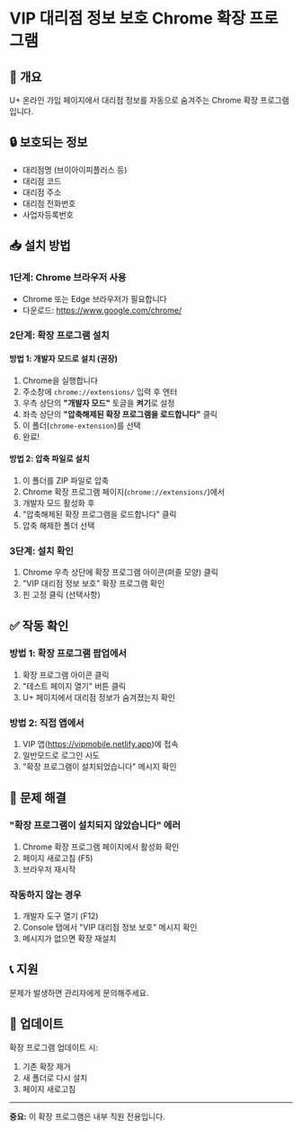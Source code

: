 # VIP 대리점 정보 보호 Chrome 확장 프로그램

## 📌 개요
U+ 온라인 가입 페이지에서 대리점 정보를 자동으로 숨겨주는 Chrome 확장 프로그램입니다.

## 🔒 보호되는 정보
- 대리점명 (브이아이피플러스 등)
- 대리점 코드
- 대리점 주소
- 대리점 전화번호
- 사업자등록번호

## 📥 설치 방법

### 1단계: Chrome 브라우저 사용
- Chrome 또는 Edge 브라우저가 필요합니다
- 다운로드: https://www.google.com/chrome/

### 2단계: 확장 프로그램 설치

#### 방법 1: 개발자 모드로 설치 (권장)

1. Chrome을 실행합니다
2. 주소창에 `chrome://extensions/` 입력 후 엔터
3. 우측 상단의 **"개발자 모드"** 토글을 **켜기**로 설정
4. 좌측 상단의 **"압축해제된 확장 프로그램을 로드합니다"** 클릭
5. 이 폴더(`chrome-extension`)를 선택
6. 완료!

#### 방법 2: 압축 파일로 설치

1. 이 폴더를 ZIP 파일로 압축
2. Chrome 확장 프로그램 페이지(`chrome://extensions/`)에서
3. 개발자 모드 활성화 후
4. "압축해제된 확장 프로그램을 로드합니다" 클릭
5. 압축 해제한 폴더 선택

### 3단계: 설치 확인

1. Chrome 우측 상단에 확장 프로그램 아이콘(퍼즐 모양) 클릭
2. "VIP 대리점 정보 보호" 확장 프로그램 확인
3. 핀 고정 클릭 (선택사항)

## ✅ 작동 확인

### 방법 1: 확장 프로그램 팝업에서
1. 확장 프로그램 아이콘 클릭
2. "테스트 페이지 열기" 버튼 클릭
3. U+ 페이지에서 대리점 정보가 숨겨졌는지 확인

### 방법 2: 직접 앱에서
1. VIP 앱(https://vipmobile.netlify.app)에 접속
2. 일반모드로 로그인 시도
3. "확장 프로그램이 설치되었습니다" 메시지 확인

## 🔧 문제 해결

### "확장 프로그램이 설치되지 않았습니다" 에러
1. Chrome 확장 프로그램 페이지에서 활성화 확인
2. 페이지 새로고침 (F5)
3. 브라우저 재시작

### 작동하지 않는 경우
1. 개발자 도구 열기 (F12)
2. Console 탭에서 "VIP 대리점 정보 보호" 메시지 확인
3. 메시지가 없으면 확장 재설치

## 📞 지원
문제가 발생하면 관리자에게 문의해주세요.

## 🔄 업데이트
확장 프로그램 업데이트 시:
1. 기존 확장 제거
2. 새 폴더로 다시 설치
3. 페이지 새로고침

---

**중요:** 이 확장 프로그램은 내부 직원 전용입니다.

